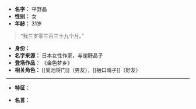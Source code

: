 
- **名字：** 平野晶
- **性别：** 女
- **年龄：** 31岁

> “我三岁零三百三十九个月。”

- **身份：** 
- **名字来源：** 日本女性作家，与谢野晶子
- **登场作品：**  《金色梦乡》
- **相关角色：** [[菊池将门]]（男友），[[樋口晴子]]（好友）

---

- **特征：** 

- **名言：** 